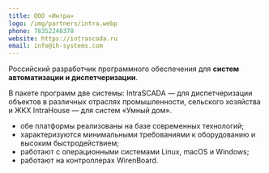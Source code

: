 ```yaml
---
title: ООО «Интра»
logo: /img/partners/intra.webp
phone: 78352240378
website: https://intrascada.ru
email: info@ih-systems.com
---
```


Российский разработчик программного обеспечения для **систем автоматизации и диспетчеризации**.


В пакете программ две системы:
IntraSCADA — для диспетчеризации объектов в различных отраслях промышленности, сельского хозяйства и ЖКХ
IntraHouse — для систем «Умный дом».
* обе платформы реализованы на базе современных технологий;
* характеризуются минимальными требованиями к оборудованию и высоким быстродействием;
* работают с операционными системами Linux, macOS и Windows;
* работают на контроллерах WirenBoard.
